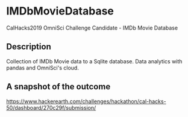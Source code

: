 # IMDbMovieDatabase
CalHacks2019 OmniSci Challenge Candidate - IMDb Movie Database

## Description
Collection of IMDb Movie data to a Sqlite database. 
Data analytics with pandas and OmniSci's cloud.

## A snapshot of the outcome 
https://www.hackerearth.com/challenges/hackathon/cal-hacks-50/dashboard/270c29f/submission/
